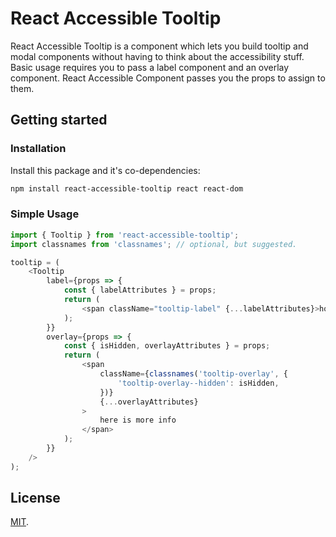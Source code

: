 # React Accessible Tooltip

React Accessible Tooltip is a component which lets you build tooltip and modal components without having to think about the accessibility stuff. Basic usage requires you to pass a label component and an overlay component. React Accessible Component passes you the props to assign to them.

## Getting started

### Installation

Install this package and it's co-dependencies:

```bash
npm install react-accessible-tooltip react react-dom
```

### Simple Usage

```javascript
import { Tooltip } from 'react-accessible-tooltip';
import classnames from 'classnames'; // optional, but suggested.

tooltip = (
    <Tooltip
        label={props => {
            const { labelAttributes } = props;
            return (
                <span className="tooltip-label" {...labelAttributes}>hover me for info</span>
            );
        }}
        overlay={props => {
            const { isHidden, overlayAttributes } = props;
            return (
                <span
                    className={classnames('tooltip-overlay', {
                        'tooltip-overlay--hidden': isHidden,
                    })}
                    {...overlayAttributes}
                >
                    here is more info
                </span>
            );
        }}
    />
);
```

## License

[MIT](LICENSE).
